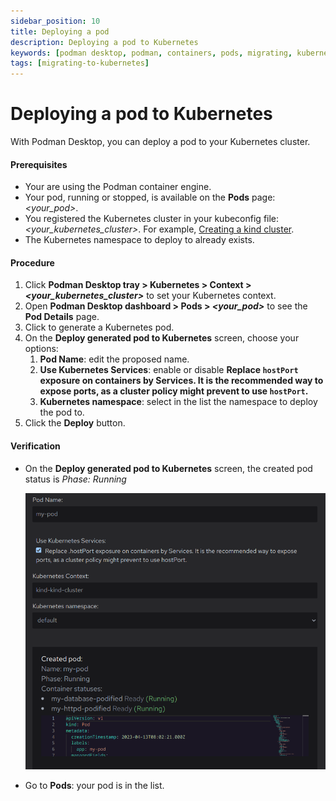 ```yaml
---
sidebar_position: 10
title: Deploying a pod
description: Deploying a pod to Kubernetes
keywords: [podman desktop, podman, containers, pods, migrating, kubernetes]
tags: [migrating-to-kubernetes]
---
```


# Deploying a pod to Kubernetes

With Podman Desktop, you can deploy a pod to your Kubernetes cluster.

#### Prerequisites

- Your are using the Podman container engine.
- Your pod, running or stopped, is available on the **Pods** page: _<your_pod>_.
- You registered the Kubernetes cluster in your kubeconfig file: _<your_kubernetes_cluster>_. For example, [Creating a kind cluster](kind/creating-a-kind-cluster.md).
- The Kubernetes namespace to deploy to already exists.

#### Procedure

1. Click **Podman Desktop tray > Kubernetes > Context > _<your_kubernetes_cluster>_** to set your Kubernetes context.
1. Open **Podman Desktop dashboard > Pods > _<your_pod>_** to see the **Pod Details** page.
1. Click <icon icon="fa-solid fa-rocket" size="lg" /> to generate a Kubernetes pod.
1. On the **Deploy generated pod to Kubernetes** screen, choose your options:
   1. **Pod Name**: edit the proposed name.
   1. **Use Kubernetes Services**: enable or disable **Replace `hostPort` exposure on containers by Services. It is the recommended way to expose ports, as a cluster policy might prevent to use `hostPort`.**
   1. **Kubernetes namespace**: select in the list the namespace to deploy the pod to.
1. Click the **<icon icon="fa-solid fa-rocket" size="lg" /> Deploy** button.

#### Verification

- On the **Deploy generated pod to Kubernetes** screen, the created pod status is _Phase: Running_

  ![](img/deploying-a-pod.png)

- Go to **Pods**: your pod is in the list.
